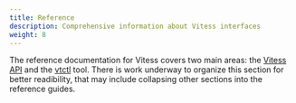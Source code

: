 ```yaml
---
title: Reference
description: Comprehensive information about Vitess interfaces
weight: 8
---
```


The reference documentation for Vitess covers two main areas: the [Vitess API](vitess-api) and the [vtctl](vtctl) tool. There is work underway to organize this section for better readibility, that may include collapsing other sections into the reference guides. 
